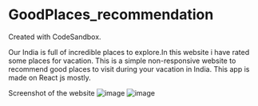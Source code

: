 # GoodPlaces_recommendation
Created with CodeSandbox.

Our India is full of incredible places to explore.In this website i have rated some places for vacation.
This is a simple non-responsive website to recommend good places to visit during your vacation in India. 
This app is made on React js mostly.

Screenshot of the website
![image](https://user-images.githubusercontent.com/66175237/190686559-26cf8d05-8231-4d74-a471-62568fb497e9.png)
![image](https://user-images.githubusercontent.com/66175237/190686747-12a8d971-40ae-4949-afa4-71c452e04062.png)

